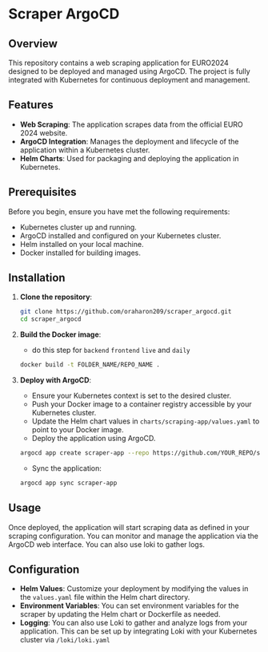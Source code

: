 
# Scraper ArgoCD

## Overview

This repository contains a web scraping application for EURO2024 designed to be deployed and managed using ArgoCD. The project is fully integrated with Kubernetes for continuous deployment and management.

## Features

- **Web Scraping**: The application scrapes data from the official EURO 2024 website.
- **ArgoCD Integration**: Manages the deployment and lifecycle of the application within a Kubernetes cluster.
- **Helm Charts**: Used for packaging and deploying the application in Kubernetes.

## Prerequisites

Before you begin, ensure you have met the following requirements:

- Kubernetes cluster up and running.
- ArgoCD installed and configured on your Kubernetes cluster.
- Helm installed on your local machine.
- Docker installed for building images.

## Installation

1. **Clone the repository**:

    ```bash
    git clone https://github.com/oraharon209/scraper_argocd.git
    cd scraper_argocd
    ```

2. **Build the Docker image**:
    - do this step for `backend` `frontend` `live` and `daily`

    ```bash
    docker build -t FOLDER_NAME/REPO_NAME .
    ```

3. **Deploy with ArgoCD**:

   - Ensure your Kubernetes context is set to the desired cluster.
   - Push your Docker image to a container registry accessible by your Kubernetes cluster.
   - Update the Helm chart values in `charts/scraping-app/values.yaml` to point to your Docker image.
   - Deploy the application using ArgoCD.

    ```bash
    argocd app create scraper-app --repo https://github.com/YOUR_REPO/scraper_argocd.git --path charts/scraping-app --dest-server https://kubernetes.default.svc --dest-namespace default
    ```

    - Sync the application:

    ```bash
    argocd app sync scraper-app
    ```

## Usage

Once deployed, the application will start scraping data as defined in your scraping configuration. You can monitor and manage the application via the ArgoCD web interface.
You can also use loki to gather logs.

## Configuration

- **Helm Values**: Customize your deployment by modifying the values in the `values.yaml` file within the Helm chart directory.
- **Environment Variables**: You can set environment variables for the scraper by updating the Helm chart or Dockerfile as needed.
- **Logging**: You can also use Loki to gather and analyze logs from your application. This can be set up by integrating Loki with your Kubernetes cluster via `/loki/loki.yaml`
